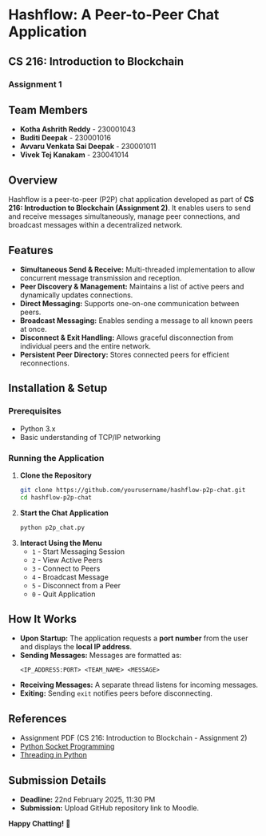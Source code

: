 # Hashflow: A Peer-to-Peer Chat Application

## CS 216: Introduction to Blockchain

### Assignment 1

## Team Members
- **Kotha Ashrith Reddy** - 230001043  
- **Buditi Deepak** - 230001016  
- **Avvaru Venkata Sai Deepak** - 230001011  
- **Vivek Tej Kanakam** - 230041014  

## Overview
Hashflow is a peer-to-peer (P2P) chat application developed as part of **CS 216: Introduction to Blockchain (Assignment 2)**. It enables users to send and receive messages simultaneously, manage peer connections, and broadcast messages within a decentralized network.

## Features
- **Simultaneous Send & Receive:** Multi-threaded implementation to allow concurrent message transmission and reception.
- **Peer Discovery & Management:** Maintains a list of active peers and dynamically updates connections.
- **Direct Messaging:** Supports one-on-one communication between peers.
- **Broadcast Messaging:** Enables sending a message to all known peers at once.
- **Disconnect & Exit Handling:** Allows graceful disconnection from individual peers and the entire network.
- **Persistent Peer Directory:** Stores connected peers for efficient reconnections.

## Installation & Setup
### Prerequisites
- Python 3.x
- Basic understanding of TCP/IP networking

### Running the Application
1. **Clone the Repository**
   ```bash
   git clone https://github.com/yourusername/hashflow-p2p-chat.git
   cd hashflow-p2p-chat
   ```
2. **Start the Chat Application**
   ```bash
   python p2p_chat.py
   ```
3. **Interact Using the Menu**
   - `1` - Start Messaging Session
   - `2` - View Active Peers
   - `3` - Connect to Peers
   - `4` - Broadcast Message
   - `5` - Disconnect from a Peer
   - `0` - Quit Application

## How It Works
- **Upon Startup:** The application requests a **port number** from the user and displays the **local IP address**.
- **Sending Messages:** Messages are formatted as:  
  ```
  <IP_ADDRESS:PORT> <TEAM_NAME> <MESSAGE>
  ```
- **Receiving Messages:** A separate thread listens for incoming messages.
- **Exiting:** Sending `exit` notifies peers before disconnecting.

## References
- Assignment PDF (CS 216: Introduction to Blockchain - Assignment 2)
- [Python Socket Programming](https://docs.python.org/3/howto/sockets.html)
- [Threading in Python](https://docs.python.org/3/library/threading.html)

## Submission Details
- **Deadline:** 22nd February 2025, 11:30 PM
- **Submission:** Upload GitHub repository link to Moodle.

**Happy Chatting!** 🚀

